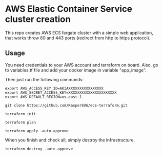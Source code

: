 # AWS Elastic Container Service cluster creation

This repo creates AWS ECS fargate cluster with a simple web application, that works throw 80 and 443 ports (redirect from http to https protocol).

## Usage
You need credentials to your AWS account and terraform on board.
Also, go to variables.tf file and add your docker image in variable "app_image".

Then just run the following commands:
```
export AWS_ACCESS_KEY_ID=AKIAXXXXXXXXXXXXXXXX
export AWS_SECRET_ACCESS_KEY=XXXXXXXXXXXXXXXXXXXXXX
export AWS_DEFAULT_REGION=us-east-1
```
```
git clone https://github.com/Kasper886/ecs-terraform.git
```
```
terraform init
```
```
terraform plan
```
```
terraform apply -auto-approve
```
When you finish and check all, simply destroy the infrastructure.
```
terraform destroy -auto-approve
```
